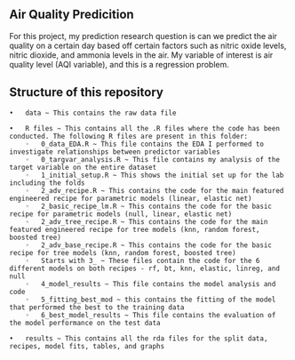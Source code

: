 ## Air Quality Predicition

For this project, my prediction research question is can we predict the air quality on a certain day based off certain factors such as nitric oxide levels, nitric dioxide, and ammonia levels in the air. My variable of interest is air quality level (AQI variable), and this is a regression problem.


## Structure of this repository
	•	data ~ This contains the raw data file 
	
	•	R files ~ This contains all the .R files where the code has been conducted. The following R files are present in this folder:
		◦	0_data_EDA.R ~ This file contains the EDA I performed to investigate relationships between predictor variables
		◦	0_targvar_analysis.R ~ This file contains my analysis of the target variable on the entire dataset
		◦	1_initial_setup.R ~ This shows the initial set up for the lab including the folds
		◦	2_adv_recipe.R ~ This contains the code for the main featured engineered recipe for parametric models (linear, elastic net)
		◦	2_basic_recipe_lm.R ~ This contains the code for the basic recipe for parametric models (null, linear, elastic net)
		◦	2_adv_tree_recipe.R ~ This contains the code for the main featured engineered recipe for tree models (knn, random forest, boosted tree)
		◦	2_adv_base_recipe.R ~ This contains the code for the basic recipe for tree models (knn, random forest, boosted tree)
		◦	Starts with 3_ ~ These files contain the code for the 6 different models on both recipes - rf, bt, knn, elastic, linreg, and null 
		◦	4_model_results ~ This file contains the model analysis and code 
		◦ 	5_fitting_best_mod ~ this contains the fitting of the model that performed the best to the training data
		◦ 	6_best_model_results ~ This file contains the evaluation of the model performance on the test data
		
	•	results ~ This contains all the rda files for the split data, recipes, model fits, tables, and graphs
